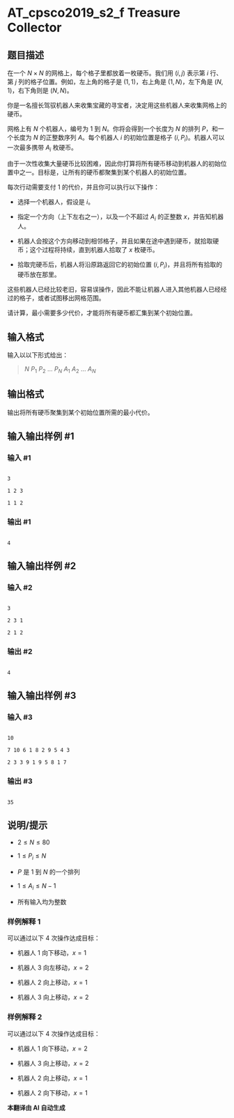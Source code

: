 # AT_cpsco2019_s2_f Treasure Collector

## 题目描述

在一个 $N \times N$ 的网格上，每个格子里都放着一枚硬币。我们用 $(i, j)$ 表示第 $i$ 行、第 $j$ 列的格子位置。例如，左上角的格子是 $(1, 1)$，右上角是 $(1, N)$，左下角是 $(N, 1)$，右下角则是 $(N, N)$。

你是一名擅长驾驭机器人来收集宝藏的寻宝者，决定用这些机器人来收集网格上的硬币。

网格上有 $N$ 个机器人，编号为 $1$ 到 $N$。你将会得到一个长度为 $N$ 的排列 $P$，和一个长度为 $N$ 的正整数序列 $A$。每个机器人 $i$ 的初始位置是格子 $(i, P_i)$。机器人可以一次最多携带 $A_i$ 枚硬币。

由于一次性收集大量硬币比较困难，因此你打算将所有硬币移动到机器人的初始位置中之一。目标是，让所有的硬币都聚集到某个机器人的初始位置。

每次行动需要支付 $1$ 的代价，并且你可以执行以下操作：

- 选择一个机器人，假设是 $i$。
- 指定一个方向（上下左右之一），以及一个不超过 $A_i$ 的正整数 $x$，并告知机器人。
- 机器人会按这个方向移动到相邻格子，并且如果在途中遇到硬币，就拾取硬币；这个过程将持续，直到机器人拾取了 $x$ 枚硬币。
- 拾取完硬币后，机器人将沿原路返回它的初始位置 $(i, P_i)$，并且将所有拾取的硬币放在那里。

这些机器人已经比较老旧，容易误操作，因此不能让机器人进入其他机器人已经经过的格子，或者试图移出网格范围。

请计算，最小需要多少代价，才能将所有硬币都汇集到某个初始位置。

## 输入格式

输入以以下形式给出：

> $N$ $P_1\ P_2\ \ldots\ P_N$ $A_1\ A_2\ \ldots\ A_N$

## 输出格式

输出将所有硬币聚集到某个初始位置所需的最小代价。

## 输入输出样例 #1

### 输入 #1

```
3
1 2 3
1 1 2
```

### 输出 #1

```
4
```

## 输入输出样例 #2

### 输入 #2

```
3
2 3 1
2 1 2
```

### 输出 #2

```
4
```

## 输入输出样例 #3

### 输入 #3

```
10
7 10 6 1 8 2 9 5 4 3
2 3 3 9 1 9 5 8 1 7
```

### 输出 #3

```
35
```

## 说明/提示

- $2 \le N \le 80$
- $1 \le P_i \le N$
- $P$ 是 $1$ 到 $N$ 的一个排列
- $1 \le A_i \le N-1$
- 所有输入均为整数

### 样例解释 1

可以通过以下 $4$ 次操作达成目标：
- 机器人 $1$ 向下移动，$x=1$
- 机器人 $3$ 向左移动，$x=2$
- 机器人 $2$ 向上移动，$x=1$
- 机器人 $3$ 向上移动，$x=2$

### 样例解释 2

可以通过以下 $4$ 次操作达成目标：
- 机器人 $1$ 向下移动，$x=2$
- 机器人 $3$ 向上移动，$x=2$
- 机器人 $2$ 向上移动，$x=1$
- 机器人 $2$ 向下移动，$x=1$

 **本翻译由 AI 自动生成**